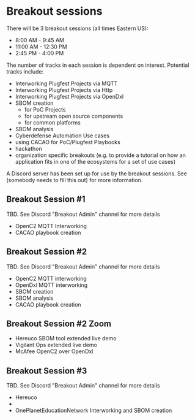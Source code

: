 # Breakout sessions
There will be 3 breakout sessions
(all times Eastern US):
- 8:00 AM - 9:45 AM
- 11:00 AM - 12:30 PM
- 2:45 PM - 4:00 PM

The number of tracks in each session
is dependent on interest.
Potential tracks include:
- Interworking Plugfest Projects via MQTT
- Interworking Plugfest Projects via Http
- Interworking Plugfest Projects via OpenDxl
- SBOM creation
   * for PoC Projects
   * for upstream open source components
   * for common platforms
- SBOM analysis
- Cyberdefense Automation Use cases
- using CACAO for PoC/Plugfest Playbooks
- hackathon
- organization specific breakouts (e.g. to provide a tutorial on how an application fits in one of the ecosystems for a set of use cases)

A Discord server has been set up
for use by the breakout sessions.
See (somebody needs to fill this out)
for more information.

## Breakout Session #1
TBD. See Discord "Breakout Admin" channel for more details
- OpenC2 MQTT Interworking
- CACAO playbook creation


## Breakout Session #2
TBD. See Discord "Breakout Admin" channel for more details
- OpenC2 MQTT interworking
- OpenDxl MQTT interworking
- SBOM creation
- SBOM analysis
- CACAO playbook creation

## Breakout Session #2 Zoom
- Hereuco SBOM tool extended live demo
- Vigilant Ops extended live demo
- McAfee OpenC2 over OpenDxl

## Breakout Session #3
TBD. See Discord "Breakout Admin" channel for more details
- Hereuco
-
- OnePlanetEducationNetwork Interworking and SBOM creation
